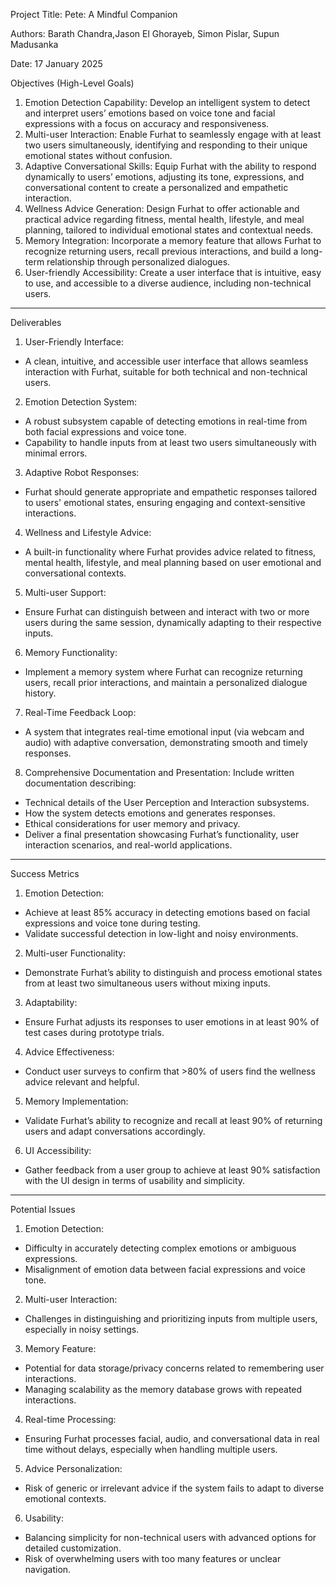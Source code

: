 Project Title:
Pete: A Mindful Companion

Authors:
Barath Chandra,Jason El Ghorayeb, Simon Pislar, Supun Madusanka

Date:
17 January 2025

Objectives (High-Level Goals)
1.	Emotion Detection Capability:
Develop an intelligent system to detect and interpret users’ emotions based on voice tone and facial expressions with a focus on accuracy and responsiveness.
2.	Multi-user Interaction:
Enable Furhat to seamlessly engage with at least two users simultaneously, identifying and responding to their unique emotional states without confusion.
3.	Adaptive Conversational Skills:
Equip Furhat with the ability to respond dynamically to users’ emotions, adjusting its tone, expressions, and conversational content to create a personalized and empathetic interaction.
4.	Wellness Advice Generation:
Design Furhat to offer actionable and practical advice regarding fitness, mental health, lifestyle, and meal planning, tailored to individual emotional states and contextual needs.
5.	Memory Integration:
Incorporate a memory feature that allows Furhat to recognize returning users, recall previous interactions, and build a long-term relationship through personalized dialogues.
6.	User-friendly Accessibility:
Create a user interface that is intuitive, easy to use, and accessible to a diverse audience, including non-technical users.
________________________________________________________________________________________
Deliverables
1.	User-Friendly Interface:
-	A clean, intuitive, and accessible user interface that allows seamless interaction with Furhat, suitable for both technical and non-technical users.
2.	Emotion Detection System:
-	A robust subsystem capable of detecting emotions in real-time from both facial expressions and voice tone.
-	Capability to handle inputs from at least two users simultaneously with minimal errors.
3.	Adaptive Robot Responses:
-	Furhat should generate appropriate and empathetic responses tailored to users' emotional states, ensuring engaging and context-sensitive interactions.
4.	Wellness and Lifestyle Advice:
-	A built-in functionality where Furhat provides advice related to fitness, mental health, lifestyle, and meal planning based on user emotional and conversational contexts.
5.	Multi-user Support:
-	Ensure Furhat can distinguish between and interact with two or more users during the same session, dynamically adapting to their respective inputs.
6.	Memory Functionality:
-	Implement a memory system where Furhat can recognize returning users, recall prior interactions, and maintain a personalized dialogue history.
7.	Real-Time Feedback Loop:
-	A system that integrates real-time emotional input (via webcam and audio) with adaptive conversation, demonstrating smooth and timely responses.
8.	Comprehensive Documentation and Presentation:
Include written documentation describing:
- Technical details of the User Perception and Interaction subsystems.
-	How the system detects emotions and generates responses.
-	Ethical considerations for user memory and privacy.
-	Deliver a final presentation showcasing Furhat’s functionality, user interaction scenarios, and real-world applications.
______________________________________________________________________________________
Success Metrics
1.	Emotion Detection:
-	Achieve at least 85% accuracy in detecting emotions based on facial expressions and voice tone during testing.
-	Validate successful detection in low-light and noisy environments.
2.	Multi-user Functionality:
-	Demonstrate Furhat’s ability to distinguish and process emotional states from at least two simultaneous users without mixing inputs.
3.	Adaptability:
-	Ensure Furhat adjusts its responses to user emotions in at least 90% of test cases during prototype trials.
4.	Advice Effectiveness:
-	Conduct user surveys to confirm that >80% of users find the wellness advice relevant and helpful.
5.	Memory Implementation:
-	Validate Furhat’s ability to recognize and recall at least 90% of returning users and adapt conversations accordingly.
6.	UI Accessibility:
-	Gather feedback from a user group to achieve at least 90% satisfaction with the UI design in terms of usability and simplicity.
_____________________________________________________________________________________
Potential Issues
1.	Emotion Detection:
-	Difficulty in accurately detecting complex emotions or ambiguous expressions.
-	Misalignment of emotion data between facial expressions and voice tone.
2.	Multi-user Interaction:
-	Challenges in distinguishing and prioritizing inputs from multiple users, especially in noisy settings.
3.	Memory Feature:
-	Potential for data storage/privacy concerns related to remembering user interactions.
-	Managing scalability as the memory database grows with repeated interactions.
4.	Real-time Processing:
-	Ensuring Furhat processes facial, audio, and conversational data in real time without delays, especially when handling multiple users.
5.	Advice Personalization:
-	Risk of generic or irrelevant advice if the system fails to adapt to diverse emotional contexts.
6.	Usability:
-	Balancing simplicity for non-technical users with advanced options for detailed customization.
-	Risk of overwhelming users with too many features or unclear navigation.

